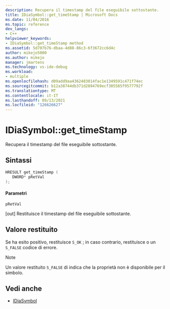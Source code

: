 ```yaml
---
description: Recupera il timestamp del file eseguibile sottostante.
title: IDiaSymbol::get_timeStamp | Microsoft Docs
ms.date: 11/04/2016
ms.topic: reference
dev_langs:
- C++
helpviewer_keywords:
- IDiaSymbol::get_timeStamp method
ms.assetid: 5d707b76-dbaa-4d88-86c3-6f3672cc6d4c
author: mikejo5000
ms.author: mikejo
manager: jmartens
ms.technology: vs-ide-debug
ms.workload:
- multiple
ms.openlocfilehash: d09add9aa4362483014fac1e1349591c471f74ec
ms.sourcegitcommit: b12a38744db371d2894769ecf305585f9577792f
ms.translationtype: MT
ms.contentlocale: it-IT
ms.lasthandoff: 09/13/2021
ms.locfileid: "126626627"
---
```

# <a name="idiasymbolget_timestamp"></a>IDiaSymbol::get_timeStamp
Recupera il timestamp del file eseguibile sottostante.

## <a name="syntax"></a>Sintassi

```C++
HRESULT get_timeStamp ( 
   DWORD* pRetVal
);
```

#### <a name="parameters"></a>Parametri
 `pRetVal`

[out] Restituisce il timestamp del file eseguibile sottostante.

## <a name="return-value"></a>Valore restituito
 Se ha esito positivo, restituisce `S_OK` ; in caso contrario, restituisce o un `S_FALSE` codice di errore.

> [!NOTE]
> Un valore restituito `S_FALSE` di indica che la proprietà non è disponibile per il simbolo.

## <a name="see-also"></a>Vedi anche
- [IDiaSymbol](../../debugger/debug-interface-access/idiasymbol.md)
